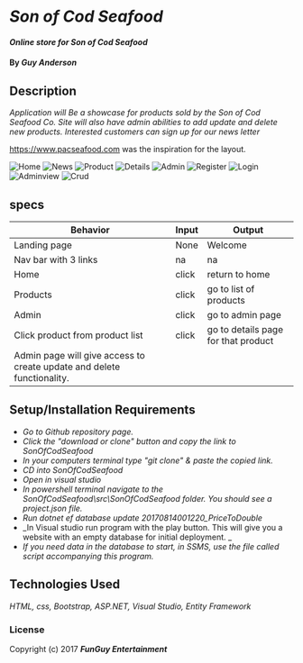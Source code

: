 ﻿# _Son of Cod Seafood_

#### _Online store for Son of Cod Seafood_

#### By _**Guy Anderson**_

## Description

_Application will Be a showcase for products sold by the Son of Cod Seafood Co. Site will also have admin abilities to add update and delete new products. Interested customers can sign up for our news letter_

https://www.pacseafood.com was the inspiration for the layout.

![Home](https://github.com/guyanderson/SonOfCodSeafood/src/SonOfCodSeafood/wwwroot/img/home.PNG)
![News](https://github.com/guyanderson/SonOfCodSeafood/src/SonOfCodSeafood/wwwroot/img/news.PNG)
![Product](https://github.com/guyanderson/SonOfCodSeafood/src/SonOfCodSeafood/wwwroot/img/product.PNG)
![Details](https://github.com/guyanderson/SonOfCodSeafood/src/SonOfCodSeafood/wwwroot/img/details.PNG)
![Admin](https://github.com/guyanderson/SonOfCodSeafood/src/SonOfCodSeafood/wwwroot/img/admin.PNG)
![Register](https://github.com/guyanderson/SonOfCodSeafood/src/SonOfCodSeafood/wwwroot/img/register.PNG)
![Login](https://github.com/guyanderson/SonOfCodSeafood/src/SonOfCodSeafood/wwwroot/img/login.PNG)
![Adminview](https://github.com/guyanderson/SonOfCodSeafood/src/SonOfCodSeafood/wwwroot/img/adminview.PNG)
![Crud](https://github.com/guyanderson/SonOfCodSeafood/src/SonOfCodSeafood/wwwroot/img/crud.PNG)

## specs
| Behavior | Input | Output |
|---|---|---|
| Landing page | None | Welcome |
| Nav bar with 3 links | na | na |
| Home | click | return to home |
| Products | click | go to list of products |
| Admin | click | go to admin page |
| Click product from product list | click | go to details page for that product |
Admin page will give access to create update and delete functionality.  |

## Setup/Installation Requirements


* _Go to Github repository page._
* _Click the "download or clone" button and copy the link to SonOfCodSeafood_
* _In your computers terminal type "git clone" & paste the copied link._
* _CD into SonOfCodSeafood_
* _Open in visual studio_
* _In powershell terminal navigate to the SonOfCodSeafood\src\SonOfCodSeafood folder. You should see a project.json file._
* _Run dotnet ef database update 20170814001220_PriceToDouble_
* _In Visual studio run program with the play button. This will give you a website with an empty database for initial deployment. _
* _If you need data in the database to start, in SSMS, use the file called script accompanying this program._




## Technologies Used

_HTML, css, Bootstrap, ASP.NET, Visual Studio, Entity Framework_

### License

Copyright (c) 2017 **_FunGuy Entertainment_**